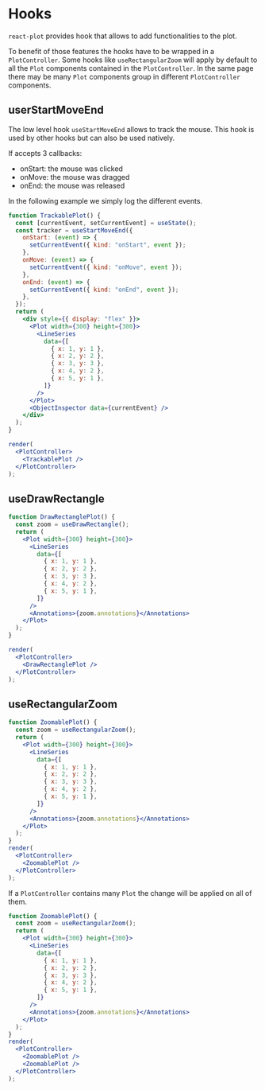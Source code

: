 # Hooks

`react-plot` provides hook that allows to add functionalities to the plot.

To benefit of those features the hooks have to be wrapped in a `PlotController`. Some hooks like `useRectangularZoom` will apply by default to all the `Plot` components contained in the `PlotController`. In the same page there may be many `Plot` components group in different `PlotController` components.

## userStartMoveEnd

The low level hook `useStartMoveEnd` allows to track the mouse. This hook is used by other hooks but can also be used natively.

If accepts 3 callbacks:

- onStart: the mouse was clicked
- onMove: the mouse was dragged
- onEnd: the mouse was released

In the following example we simply log the different events.

```jsx live noInline={true}
function TrackablePlot() {
  const [currentEvent, setCurrentEvent] = useState();
  const tracker = useStartMoveEnd({
    onStart: (event) => {
      setCurrentEvent({ kind: "onStart", event });
    },
    onMove: (event) => {
      setCurrentEvent({ kind: "onMove", event });
    },
    onEnd: (event) => {
      setCurrentEvent({ kind: "onEnd", event });
    },
  });
  return (
    <div style={{ display: "flex" }}>
      <Plot width={300} height={300}>
        <LineSeries
          data={[
            { x: 1, y: 1 },
            { x: 2, y: 2 },
            { x: 3, y: 3 },
            { x: 4, y: 2 },
            { x: 5, y: 1 },
          ]}
        />
      </Plot>
      <ObjectInspector data={currentEvent} />
    </div>
  );
}

render(
  <PlotController>
    <TrackablePlot />
  </PlotController>
);
```

## useDrawRectangle

```jsx live noInline={true}
function DrawRectanglePlot() {
  const zoom = useDrawRectangle();
  return (
    <Plot width={300} height={300}>
      <LineSeries
        data={[
          { x: 1, y: 1 },
          { x: 2, y: 2 },
          { x: 3, y: 3 },
          { x: 4, y: 2 },
          { x: 5, y: 1 },
        ]}
      />
      <Annotations>{zoom.annotations}</Annotations>
    </Plot>
  );
}

render(
  <PlotController>
    <DrawRectanglePlot />
  </PlotController>
);
```

## useRectangularZoom

```jsx live noInline={true}
function ZoomablePlot() {
  const zoom = useRectangularZoom();
  return (
    <Plot width={300} height={300}>
      <LineSeries
        data={[
          { x: 1, y: 1 },
          { x: 2, y: 2 },
          { x: 3, y: 3 },
          { x: 4, y: 2 },
          { x: 5, y: 1 },
        ]}
      />
      <Annotations>{zoom.annotations}</Annotations>
    </Plot>
  );
}
render(
  <PlotController>
    <ZoomablePlot />
  </PlotController>
);
```

If a `PlotController` contains many `Plot` the change will be applied on all of them.

```jsx live noInline={true}
function ZoomablePlot() {
  const zoom = useRectangularZoom();
  return (
    <Plot width={300} height={300}>
      <LineSeries
        data={[
          { x: 1, y: 1 },
          { x: 2, y: 2 },
          { x: 3, y: 3 },
          { x: 4, y: 2 },
          { x: 5, y: 1 },
        ]}
      />
      <Annotations>{zoom.annotations}</Annotations>
    </Plot>
  );
}
render(
  <PlotController>
    <ZoomablePlot />
    <ZoomablePlot />
  </PlotController>
);
```
